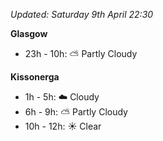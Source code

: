 *Updated: Saturday 9th April 22:30*

**Glasgow**

* 23h - 10h: :partly_sunny: Partly Cloudy

**Kissonerga**

* 1h - 5h: :cloud: Cloudy
* 6h - 9h: :partly_sunny: Partly Cloudy
* 10h - 12h: :sunny: Clear
